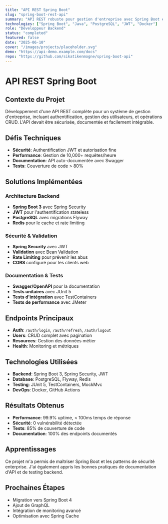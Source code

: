 ```yaml
---
title: "API REST Spring Boot"
slug: "spring-boot-rest-api"
summary: "API REST robuste pour gestion d'entreprise avec Spring Boot et sécurité JWT"
technologies: ["Spring Boot", "Java", "PostgreSQL", "JWT", "Docker"]
role: "Développeur Backend"
status: "completed"
featured: false
date: "2025-06-10"
cover: "/images/projects/placeholder.svg"
demo: "https://api-demo.example.com/docs"
repo: "https://github.com/sikatikenmogne/spring-boot-api"
---
```


# API REST Spring Boot

## Contexte du Projet

Développement d'une API REST complète pour un système de gestion d'entreprise, incluant authentification, gestion des utilisateurs, et opérations CRUD. L'API devait être sécurisée, documentée et facilement intégrable.

## Défis Techniques

- **Sécurité**: Authentification JWT et autorisation fine
- **Performance**: Gestion de 10,000+ requêtes/heure
- **Documentation**: API auto-documentée avec Swagger
- **Tests**: Couverture de code > 80%

## Solutions Implémentées

### Architecture Backend
- **Spring Boot 3** avec Spring Security
- **JWT** pour l'authentification stateless
- **PostgreSQL** avec migrations Flyway
- **Redis** pour le cache et rate limiting

### Sécurité & Validation
- **Spring Security** avec JWT
- **Validation** avec Bean Validation
- **Rate Limiting** pour prévenir les abus
- **CORS** configuré pour les clients web

### Documentation & Tests
- **Swagger/OpenAPI** pour la documentation
- **Tests unitaires** avec JUnit 5
- **Tests d'intégration** avec TestContainers
- **Tests de performance** avec JMeter

## Endpoints Principaux

- **Auth**: `/auth/login`, `/auth/refresh`, `/auth/logout`
- **Users**: CRUD complet avec pagination
- **Resources**: Gestion des données métier
- **Health**: Monitoring et métriques

## Technologies Utilisées

- **Backend**: Spring Boot 3, Spring Security, JWT
- **Database**: PostgreSQL, Flyway, Redis
- **Testing**: JUnit 5, TestContainers, MockMvc
- **DevOps**: Docker, GitHub Actions

## Résultats Obtenus

- **Performance**: 99.9% uptime, < 100ms temps de réponse
- **Sécurité**: 0 vulnérabilité détectée
- **Tests**: 85% de couverture de code
- **Documentation**: 100% des endpoints documentés

## Apprentissages

Ce projet m'a permis de maîtriser Spring Boot et les patterns de sécurité enterprise. J'ai également appris les bonnes pratiques de documentation d'API et de testing backend.

## Prochaines Étapes

- Migration vers Spring Boot 4
- Ajout de GraphQL
- Intégration de monitoring avancé
- Optimisation avec Spring Cache
